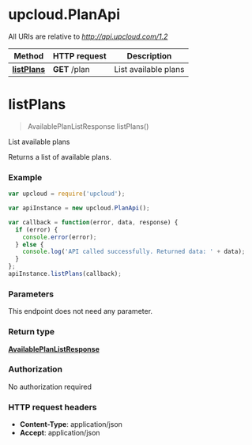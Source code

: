 # upcloud.PlanApi

All URIs are relative to *http://api.upcloud.com/1.2*

Method | HTTP request | Description
------------- | ------------- | -------------
[**listPlans**](PlanApi.md#listPlans) | **GET** /plan | List available plans


<a name="listPlans"></a>
# **listPlans**
> AvailablePlanListResponse listPlans()

List available plans

Returns a list of available plans.

### Example
```javascript
var upcloud = require('upcloud');

var apiInstance = new upcloud.PlanApi();

var callback = function(error, data, response) {
  if (error) {
    console.error(error);
  } else {
    console.log('API called successfully. Returned data: ' + data);
  }
};
apiInstance.listPlans(callback);
```

### Parameters
This endpoint does not need any parameter.

### Return type

[**AvailablePlanListResponse**](AvailablePlanListResponse.md)

### Authorization

No authorization required

### HTTP request headers

 - **Content-Type**: application/json
 - **Accept**: application/json

